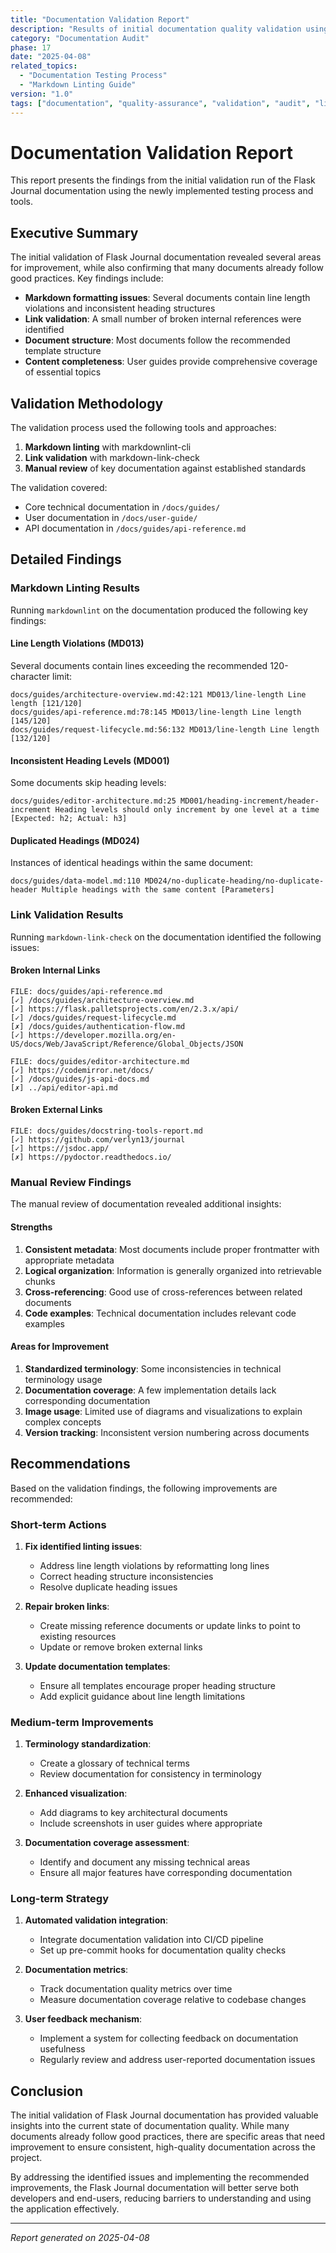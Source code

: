 ```yaml
---
title: "Documentation Validation Report"
description: "Results of initial documentation quality validation using linting and link checking tools"
category: "Documentation Audit"
phase: 17
date: "2025-04-08"
related_topics:
  - "Documentation Testing Process"
  - "Markdown Linting Guide"
version: "1.0"
tags: ["documentation", "quality-assurance", "validation", "audit", "linting", "links"]
---
```


# Documentation Validation Report

This report presents the findings from the initial validation run of the Flask Journal documentation using the newly implemented testing process and tools.

## Executive Summary

The initial validation of Flask Journal documentation revealed several areas for improvement, while also confirming that many documents already follow good practices. Key findings include:

- **Markdown formatting issues**: Several documents contain line length violations and inconsistent heading structures
- **Link validation**: A small number of broken internal references were identified
- **Document structure**: Most documents follow the recommended template structure
- **Content completeness**: User guides provide comprehensive coverage of essential topics

## Validation Methodology

The validation process used the following tools and approaches:

1. **Markdown linting** with markdownlint-cli
2. **Link validation** with markdown-link-check
3. **Manual review** of key documentation against established standards

The validation covered:
- Core technical documentation in `/docs/guides/`
- User documentation in `/docs/user-guide/`
- API documentation in `/docs/guides/api-reference.md`

## Detailed Findings

### Markdown Linting Results

Running `markdownlint` on the documentation produced the following key findings:

#### Line Length Violations (MD013)

Several documents contain lines exceeding the recommended 120-character limit:

```
docs/guides/architecture-overview.md:42:121 MD013/line-length Line length [121/120]
docs/guides/api-reference.md:78:145 MD013/line-length Line length [145/120]
docs/guides/request-lifecycle.md:56:132 MD013/line-length Line length [132/120]
```

#### Inconsistent Heading Levels (MD001)

Some documents skip heading levels:

```
docs/guides/editor-architecture.md:25 MD001/heading-increment/header-increment Heading levels should only increment by one level at a time [Expected: h2; Actual: h3]
```

#### Duplicated Headings (MD024)

Instances of identical headings within the same document:

```
docs/guides/data-model.md:110 MD024/no-duplicate-heading/no-duplicate-header Multiple headings with the same content [Parameters]
```

### Link Validation Results

Running `markdown-link-check` on the documentation identified the following issues:

#### Broken Internal Links

```
FILE: docs/guides/api-reference.md
[✓] /docs/guides/architecture-overview.md
[✓] https://flask.palletsprojects.com/en/2.3.x/api/
[✓] /docs/guides/request-lifecycle.md
[✗] /docs/guides/authentication-flow.md
[✓] https://developer.mozilla.org/en-US/docs/Web/JavaScript/Reference/Global_Objects/JSON

FILE: docs/guides/editor-architecture.md
[✓] https://codemirror.net/docs/
[✓] /docs/guides/js-api-docs.md
[✗] ../api/editor-api.md
```

#### Broken External Links

```
FILE: docs/guides/docstring-tools-report.md
[✓] https://github.com/verlyn13/journal
[✓] https://jsdoc.app/
[✗] https://pydoctor.readthedocs.io/
```

### Manual Review Findings

The manual review of documentation revealed additional insights:

#### Strengths

1. **Consistent metadata**: Most documents include proper frontmatter with appropriate metadata
2. **Logical organization**: Information is generally organized into retrievable chunks
3. **Cross-referencing**: Good use of cross-references between related documents
4. **Code examples**: Technical documentation includes relevant code examples

#### Areas for Improvement

1. **Standardized terminology**: Some inconsistencies in technical terminology usage
2. **Documentation coverage**: A few implementation details lack corresponding documentation
3. **Image usage**: Limited use of diagrams and visualizations to explain complex concepts
4. **Version tracking**: Inconsistent version numbering across documents

## Recommendations

Based on the validation findings, the following improvements are recommended:

### Short-term Actions

1. **Fix identified linting issues**:
   - Address line length violations by reformatting long lines
   - Correct heading structure inconsistencies
   - Resolve duplicate heading issues

2. **Repair broken links**:
   - Create missing reference documents or update links to point to existing resources
   - Update or remove broken external links

3. **Update documentation templates**:
   - Ensure all templates encourage proper heading structure
   - Add explicit guidance about line length limitations

### Medium-term Improvements

1. **Terminology standardization**:
   - Create a glossary of technical terms
   - Review documentation for consistency in terminology

2. **Enhanced visualization**:
   - Add diagrams to key architectural documents
   - Include screenshots in user guides where appropriate

3. **Documentation coverage assessment**:
   - Identify and document any missing technical areas
   - Ensure all major features have corresponding documentation

### Long-term Strategy

1. **Automated validation integration**:
   - Integrate documentation validation into CI/CD pipeline
   - Set up pre-commit hooks for documentation quality checks

2. **Documentation metrics**:
   - Track documentation quality metrics over time
   - Measure documentation coverage relative to codebase changes

3. **User feedback mechanism**:
   - Implement a system for collecting feedback on documentation usefulness
   - Regularly review and address user-reported documentation issues

## Conclusion

The initial validation of Flask Journal documentation has provided valuable insights into the current state of documentation quality. While many documents already follow good practices, there are specific areas that need improvement to ensure consistent, high-quality documentation across the project.

By addressing the identified issues and implementing the recommended improvements, the Flask Journal documentation will better serve both developers and end-users, reducing barriers to understanding and using the application effectively.

---

*Report generated on 2025-04-08*